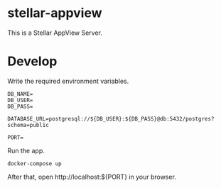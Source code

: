 # stellar-appview

This is a Stellar AppView Server.

# Develop

Write the required environment variables.

```
DB_NAME=
DB_USER=
DB_PASS=

DATABASE_URL=postgresql://${DB_USER}:${DB_PASS}@db:5432/postgres?schema=public

PORT=
```

Run the app.

```
docker-compose up
```

After that, open http://localhost:${PORT} in your browser.
